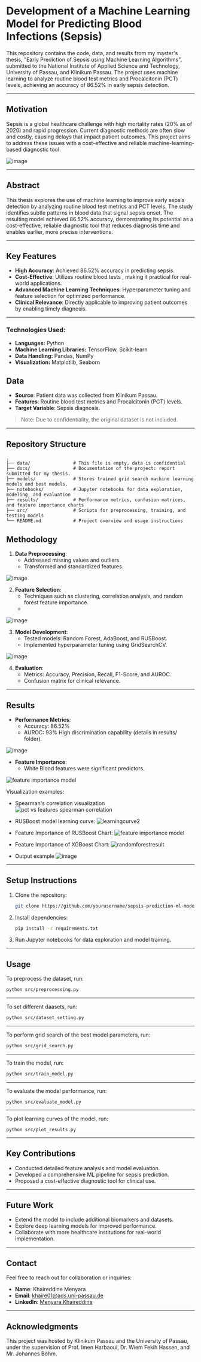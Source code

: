 # Development of a Machine Learning Model for Predicting Blood Infections (Sepsis)

This repository contains the code, data, and results from my master's thesis, "Early Prediction of Sepsis using Machine Learning Algorithms", submitted to the National Institute of Applied Science and Technology, University of Passau, and Klinikum Passau. The project uses machine learning to analyze routine blood test metrics and Procalcitonin (PCT) levels, achieving an accuracy of 86.52% in early sepsis detection.

---

## Motivation
Sepsis is a global healthcare challenge with high mortality rates (20% as of 2020) and rapid progression. Current diagnostic methods are often slow and costly, causing delays that impact patient outcomes. This project aims to address these issues with a cost-effective and reliable machine-learning-based diagnostic tool.

![image](https://github.com/user-attachments/assets/21ee44b9-1180-420a-b47f-1530fdacd41e)


---

## Abstract
This thesis explores the use of machine learning to improve early sepsis detection by analyzing routine blood test metrics and PCT levels. The study identifies subtle patterns in blood data that signal sepsis onset. The resulting model achieved 86.52% accuracy, demonstrating its potential as a cost-effective, reliable diagnostic tool that reduces diagnosis time and enables earlier, more precise interventions.

---

## Key Features
- **High Accuracy**: Achieved 86.52% accuracy in predicting sepsis.
- **Cost-Effective**: Utilizes routine blood tests , making it practical for real-world applications.
- **Advanced Machine Learning Techniques**: Hyperparameter tuning and feature selection for optimized performance.
- **Clinical Relevance**: Directly applicable to improving patient outcomes by enabling timely diagnosis.
  
---


### Technologies Used:
- **Languages:** Python
- **Machine Learning Libraries:** TensorFlow, Scikit-learn
- **Data Handling:** Pandas, NumPy
- **Visualization:** Matplotlib, Seaborn

## Data
- **Source**: Patient data was collected from Klinikum Passau.
- **Features**: Routine blood test metrics and Procalcitonin (PCT) levels.
- **Target Variable**: Sepsis diagnosis.

> Note: Due to confidentiality, the original dataset is not included.

---

## Repository Structure
```plaintext
.
├── data/                # This file is empty, data is confidential
├── docs/                # Documentation of the project: report submitted for my thesis.
├── models/              # Stores trained grid search machine learning models and best models.
├── notebooks/           # Jupyter notebooks for data exploration, modeling, and evaluation
├── results/             # Performance metrics, confusion matrices, and feature importance charts
├── src/                 # Scripts for preprocessing, training, and testing models
└── README.md            # Project overview and usage instructions
```

## Methodology
1. **Data Preprocessing**:
   - Addressed missing values and outliers.
   - Transformed and standardized features.
  
![image](https://github.com/user-attachments/assets/b837e71f-b675-4f44-b136-a5469360b687)


2. **Feature Selection**:
   - Techniques such as clustering, correlation analysis, and random forest feature importance.
   - 
  ![image](https://github.com/user-attachments/assets/e53b4d4b-644e-483d-939b-9a76feeb64a0)

3. **Model Development**:
   - Tested models: Random Forest, AdaBoost, and RUSBoost.
   - Implemented hyperparameter tuning using GridSearchCV.
  
  ![image](https://github.com/user-attachments/assets/0ecd7d70-d79a-4c4b-923b-75b9919cb64b)

4. **Evaluation**:
   - Metrics: Accuracy, Precision, Recall, F1-Score, and AUROC.
   - Confusion matrix for clinical relevance.

---
## Results
- **Performance Metrics**:
  - Accuracy: 86.52%
  - AUROC: 93% High discrimination capability (details in results/ folder).

 ![image](https://github.com/user-attachments/assets/e1e1eb3a-f1e3-43a2-a118-6206c04103a1)
 
- **Feature Importance**:
  - White Blood features were significant predictors.

![feature importance model](https://github.com/user-attachments/assets/c0f89e4e-c7e9-42c9-9223-b8671508d8c1)

Visualization examples:
- Spearman's correlation visualization
 ![pct vs features spearman correlation](https://github.com/user-attachments/assets/4c021af8-ab8e-4c07-9c9e-b8f3f0bdf35e)
 

- RUSBoost model learning curve:
![learningcurve2](https://github.com/user-attachments/assets/bbb1b85b-33a7-4e90-97f8-72bb443b40e3)

- Feature Importance of RUSBoost Chart:
![feature importance model](https://github.com/user-attachments/assets/c0f89e4e-c7e9-42c9-9223-b8671508d8c1)

- Feature Importance of XGBoost Chart:
![randomforestresult](https://github.com/user-attachments/assets/2f3abab3-3c38-4715-b7d9-3995c47a0d76)

- Output example
![image](https://github.com/user-attachments/assets/fa581998-604e-4672-81c5-f0e23b3ca6ba)


---

## Setup Instructions
1. Clone the repository:
   ```bash
   git clone https://github.com/yourusername/sepsis-prediction-ml-model.git
   ```
2. Install dependencies:
   ```bash
   pip install -r requirements.txt
   ```
3. Run Jupyter notebooks for data exploration and model training.

---

## Usage

To preprocess the dataset, run:
```bash
python src/preprocessing.py
```
--------------------------------------------
To set different daasets, run:
```bash
python src/dataset_setting.py
```
--------------------------------------------
To perform grid search of the best model parameters, run:
```bash
python src/grid_search.py
```
--------------------------------------------
To train the model, run:
```bash
python src/train_model.py
```
--------------------------------------------
To evaluate the model performance, run:
```
python src/evaluate_model.py
```
--------------------------------------------
To plot learning curves of the model, run:
```
python src/plot_results.py
```
--------------------------------------------

## Key Contributions
- Conducted detailed feature analysis and model evaluation.
- Developed a comprehensive ML pipeline for sepsis prediction.
- Proposed a cost-effective diagnostic tool for clinical use.

---

## Future Work
- Extend the model to include additional biomarkers and datasets.
- Explore deep learning models for improved performance.
- Collaborate with more healthcare institutions for real-world implementation.

---

## Contact
Feel free to reach out for collaboration or inquiries:
- **Name**: Khaireddine Menyara
- **Email**: [khaire01@ads.uni-passau.de](mailto:khaire01@ads.uni-passau.de)
- **LinkedIn**: [Menyara Khaireddine](https://www.linkedin.com/in/menyara-k/) 

---

## Acknowledgments
This project was hosted by Klinikum Passau and the University of Passau, under the supervision of Prof. Imen Harbaoui, Dr. Wiem Fekih Hassen, and Mr. Johannes Böhm.
